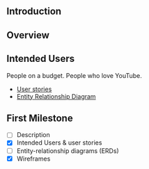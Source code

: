 ## Introduction

## Overview

## Intended Users

People on a budget. 
People who love YouTube.

* [User stories](docs/user-stories.md)
* [Entity Relationship Diagram](docs/erd.md)

## First Milestone

* [ ] Description
* [x] Intended Users &amp; user stories
* [ ] Entity-relationship diagrams (ERDs)
* [x] Wireframes

